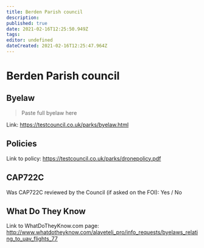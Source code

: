 ```yaml
---
title: Berden Parish council
description: 
published: true
date: 2021-02-16T12:25:50.949Z
tags: 
editor: undefined
dateCreated: 2021-02-16T12:25:47.964Z
---
```


# Berden Parish council


## Byelaw
> Paste full byelaw here

Link:
https://testcouncil.co.uk/parks/byelaw.html

## Policies
Link to policy:
https://testcouncil.co.uk/parks/dronepolicy.pdf

## CAP722C

Was CAP722C reviewed by the Council (if asked on the FOI): Yes / No

## What Do They Know

Link to WhatDoTheyKnow.com page:
http://www.whatdotheyknow.com/alaveteli_pro/info_requests/byelaws_relating_to_uav_flights_77

